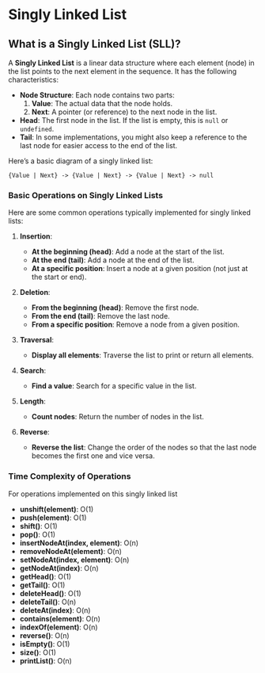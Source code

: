 # Singly Linked List

## **What is a Singly Linked List (SLL)?**

A **Singly Linked List** is a linear data structure where each element (node) in the list points to the next element in the sequence. It has the following characteristics:

- **Node Structure**: Each node contains two parts:
  1. **Value**: The actual data that the node holds.
  2. **Next**: A pointer (or reference) to the next node in the list.
- **Head**: The first node in the list. If the list is empty, this is `null` or `undefined`.
- **Tail**: In some implementations, you might also keep a reference to the last node for easier access to the end of the list.

Here’s a basic diagram of a singly linked list:

```
{Value | Next} -> {Value | Next} -> {Value | Next} -> null
```

### **Basic Operations on Singly Linked Lists**

Here are some common operations typically implemented for singly linked lists:

1. **Insertion**:
   - **At the beginning (head)**: Add a node at the start of the list.
   - **At the end (tail)**: Add a node at the end of the list.
   - **At a specific position**: Insert a node at a given position (not just at the start or end).
2. **Deletion**:

   - **From the beginning (head)**: Remove the first node.
   - **From the end (tail)**: Remove the last node.
   - **From a specific position**: Remove a node from a given position.

3. **Traversal**:

   - **Display all elements**: Traverse the list to print or return all elements.

4. **Search**:

   - **Find a value**: Search for a specific value in the list.

5. **Length**:

   - **Count nodes**: Return the number of nodes in the list.

6. **Reverse**:
   - **Reverse the list**: Change the order of the nodes so that the last node becomes the first one and vice versa.

### **Time Complexity of Operations**

For operations implemented on this singly linked list

- **unshift(element)**: O(1)
- **push(element)**: O(1)
- **shift()**: O(1)
- **pop()**: O(1)
- **insertNodeAt(index, element)**: O(n)
- **removeNodeAt(element)**: O(n)
- **setNodeAt(index, element)**: O(n)
- **getNodeAt(index)**: O(n)
- **getHead()**: O(1)
- **getTail()**: O(1)
- **deleteHead()**: O(1)
- **deleteTail()**: O(n)
- **deleteAt(index)**: O(n)
- **contains(element)**: O(n)
- **indexOf(element)**: O(n)
- **reverse()**: O(n)
- **isEmpty()**: O(1)
- **size()**: O(1)
- **printList()**: O(n)
